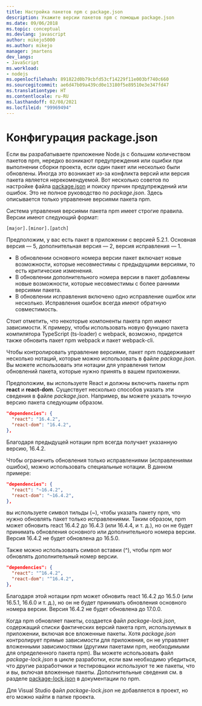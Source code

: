 ```yaml
---
title: Настройка пакетов npm с package.json
description: Укажите версии пакетов npm с помощью package.json
ms.date: 09/06/2018
ms.topic: conceptual
ms.devlang: javascript
author: mikejo5000
ms.author: mikejo
manager: jmartens
dev_langs:
- JavaScript
ms.workload:
- nodejs
ms.openlocfilehash: 891822d0b79cbfd53cf14229f11e003bf740c660
ms.sourcegitcommit: ae6d47b09a439cd0e13180f5e89510e3e347fd47
ms.translationtype: HT
ms.contentlocale: ru-RU
ms.lasthandoff: 02/08/2021
ms.locfileid: "99969494"
---
```

# <a name="packagejson-configuration"></a>Конфигурация package.json

Если вы разрабатываете приложение Node.js с большим количеством пакетов npm, нередко возникают предупреждения или ошибки при выполнении сборки проекта, если один пакет или несколько были обновлены. Иногда это возникает из-за конфликта версий или версия пакета является нерекомендуемой. Вот несколько советов по настройке файла [package.json](https://docs.npmjs.com/files/package.json) и поиску причин предупреждений или ошибок. Это не полное руководство по *package.json*. Здесь описывается только управление версиями пакета npm.

Система управления версиями пакета npm имеет строгие правила. Версии имеют следующий формат:

```
[major].[minor].[patch]
```

Предположим, у вас есть пакет в приложении с версией 5.2.1. Основная версия — 5, дополнительная версия — 2, версия исправления — 1.

* В обновлении основного номера версии пакет включает новые возможности, которые несовместимы с предыдущими версиями, то есть критические изменения.
* В обновлении дополнительного номера версии в пакет добавлены новые возможности, которые несовместимы с более ранними версиями пакета.
* В обновлении исправления включено одно исправление ошибок или несколько. Исправления ошибок всегда имеют обратную совместимость.

Стоит отметить, что некоторые компоненты пакета npm имеют зависимости. К примеру, чтобы использовать новую функцию пакета компилятора TypeScript (ts-loader) с webpack, возможно, придется также обновить пакет npm webpack и пакет webpack-cli.

Чтобы контролировать управление версиями, пакет npm поддерживает несколько нотаций, которые можно использовать в файле *package.json*. Вы можете использовать эти нотации для управления типом обновлений пакета, которые нужно принять в вашем приложении.

Предположим, вы используете React и должны включить пакеты npm **react** и **react-dom**. Существует несколько способов указать эти сведения в файле *package.json*. Например, вы можете указать точную версию пакета следующим образом.

  ```json
  "dependencies": {
    "react": "16.4.2",
    "react-dom": "16.4.2",
  },
  ```

Благодаря предыдущей нотации npm всегда получает указанную версию, 16.4.2.

Чтобы ограничить обновления только исправлениями (исправлениями ошибок), можно использовать специальные нотации. В данном примере:

  ```json
  "dependencies": {
    "react": "~16.4.2",
    "react-dom": "~16.4.2",
  },
  ```

вы используете символ тильды (~), чтобы указать пакету npm, что нужно обновлять пакет только исправлениями. Таким образом, npm может обновить react 16.4.2 до 16.4.3 (или 16.4.4, и т. д.), но он не будет принимать обновления основного или дополнительного номера версии. Версия 16.4.2 не будет обновлена до 16.5.0.

Также можно использовать символ вставки (^), чтобы npm мог обновлять дополнительный номер версии.

  ```json
  "dependencies": {
    "react": "^16.4.2",
    "react-dom": "^16.4.2",
  },
  ```

Благодаря этой нотации npm может обновить react 16.4.2 до 16.5.0 (или 16.5.1, 16.6.0 и т. д.), но он не будет принимать обновления основного номера версии. Версия 16.4.2 не будет обновлена до 17.0.0.

Когда npm обновляет пакеты, создается файл *package-lock.json*, содержащий списки фактических версий пакета npm, используемых в приложении, включая все вложенные пакеты. Хотя *package.json* контролирует прямые зависимости для приложения, он не управляет вложенными зависимостями (другими пакетами npm, необходимыми для определенного пакета npm). Вы можете использовать файл *package-lock.json* в цикле разработки, если вам необходимо убедиться, что другие разработчики и тестировщики используют те же пакеты, что и вы, включая вложенные пакеты. Дополнительные сведения см. в разделе [package-lock.json](https://docs.npmjs.com/files/package-lock.json) в документации по npm.

Для Visual Studio файл *package-lock.json* не добавляется в проект, но его можно найти в папке проекта.
